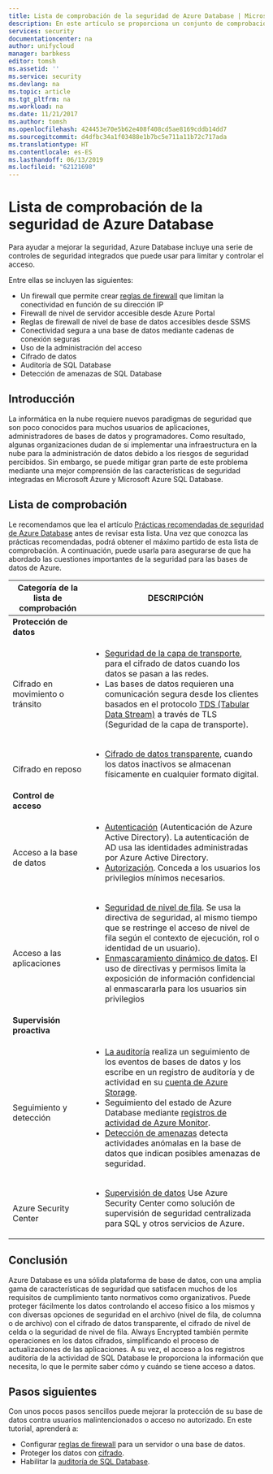 ```yaml
---
title: Lista de comprobación de la seguridad de Azure Database | Microsoft Docs
description: En este artículo se proporciona un conjunto de comprobaciones de la seguridad de Azure Database.
services: security
documentationcenter: na
author: unifycloud
manager: barbkess
editor: tomsh
ms.assetid: ''
ms.service: security
ms.devlang: na
ms.topic: article
ms.tgt_pltfrm: na
ms.workload: na
ms.date: 11/21/2017
ms.author: tomsh
ms.openlocfilehash: 424453e70e5b62e408f408cd5ae8169cddb14dd7
ms.sourcegitcommit: d4dfbc34a1f03488e1b7bc5e711a11b72c717ada
ms.translationtype: HT
ms.contentlocale: es-ES
ms.lasthandoff: 06/13/2019
ms.locfileid: "62121698"
---
```

# <a name="azure-database-security-checklist"></a>Lista de comprobación de la seguridad de Azure Database

Para ayudar a mejorar la seguridad, Azure Database incluye una serie de controles de seguridad integrados que puede usar para limitar y controlar el acceso.

Entre ellas se incluyen las siguientes:

-   Un firewall que permite crear [reglas de firewall](https://docs.microsoft.com/azure/sql-database/sql-database-firewall-configure) que limitan la conectividad en función de su dirección IP
-   Firewall de nivel de servidor accesible desde Azure Portal
-   Reglas de firewall de nivel de base de datos accesibles desde SSMS
-   Conectividad segura a una base de datos mediante cadenas de conexión seguras
-   Uso de la administración del acceso
-   Cifrado de datos
-   Auditoría de SQL Database
-   Detección de amenazas de SQL Database

## <a name="introduction"></a>Introducción
La informática en la nube requiere nuevos paradigmas de seguridad que son poco conocidos para muchos usuarios de aplicaciones, administradores de bases de datos y programadores. Como resultado, algunas organizaciones dudan de si implementar una infraestructura en la nube para la administración de datos debido a los riesgos de seguridad percibidos. Sin embargo, se puede mitigar gran parte de este problema mediante una mejor comprensión de las características de seguridad integradas en Microsoft Azure y Microsoft Azure SQL Database.

## <a name="checklist"></a>Lista de comprobación
Le recomendamos que lea el artículo [Prácticas recomendadas de seguridad de Azure Database](https://docs.microsoft.com/azure/security/azure-database-security-best-practices) antes de revisar esta lista. Una vez que conozca las prácticas recomendadas, podrá obtener el máximo partido de esta lista de comprobación. A continuación, puede usarla para asegurarse de que ha abordado las cuestiones importantes de la seguridad para las bases de datos de Azure.


|Categoría de la lista de comprobación| DESCRIPCIÓN|
| ------------ | -------- |
|**Protección de datos**||
| <br> Cifrado en movimiento o tránsito| <ul><li>[Seguridad de la capa de transporte](https://docs.microsoft.com/windows-server/security/tls/transport-layer-security-protocol), para el cifrado de datos cuando los datos se pasan a las redes.</li><li>Las bases de datos requieren una comunicación segura desde los clientes basados en el protocolo [TDS (Tabular Data Stream)](https://msdn.microsoft.com/library/dd357628.aspx) a través de TLS (Seguridad de la capa de transporte).</li></ul> |
|<br>Cifrado en reposo| <ul><li>[Cifrado de datos transparente](https://go.microsoft.com/fwlink/?LinkId=526242), cuando los datos inactivos se almacenan físicamente en cualquier formato digital.</li></ul>|
|**Control de acceso**||  
|<br> Acceso a la base de datos | <ul><li>[Autenticación](https://docs.microsoft.com/azure/sql-database/sql-database-control-access) (Autenticación de Azure Active Directory). La autenticación de AD usa las identidades administradas por Azure Active Directory.</li><li>[Autorización](https://docs.microsoft.com/azure/sql-database/sql-database-control-access). Conceda a los usuarios los privilegios mínimos necesarios.</li></ul> |
|<br>Acceso a las aplicaciones| <ul><li>[Seguridad de nivel de fila](https://msdn.microsoft.com/library/dn765131). Se usa la directiva de seguridad, al mismo tiempo que se restringe el acceso de nivel de fila según el contexto de ejecución, rol o identidad de un usuario).</li><li>[Enmascaramiento dinámico de datos](https://docs.microsoft.com/azure/sql-database/sql-database-dynamic-data-masking-get-started). El uso de directivas y permisos limita la exposición de información confidencial al enmascararla para los usuarios sin privilegios</li></ul>|
|**Supervisión proactiva**||  
| <br>Seguimiento y detección| <ul><li>[La auditoría](https://docs.microsoft.com/azure/sql-database/sql-database-auditing) realiza un seguimiento de los eventos de bases de datos y los escribe en un registro de auditoría y de actividad en su [cuenta de Azure Storage](https://docs.microsoft.com/azure/storage/storage-create-storage-account).</li><li>Seguimiento del estado de Azure Database mediante [registros de actividad de Azure Monitor](https://docs.microsoft.com/azure/monitoring-and-diagnostics/monitoring-overview-activity-logs).</li><li>[Detección de amenazas](https://docs.microsoft.com/azure/sql-database/sql-database-threat-detection) detecta actividades anómalas en la base de datos que indican posibles amenazas de seguridad. </li></ul> |
|<br>Azure Security Center| <ul><li>[Supervisión de datos](https://docs.microsoft.com/azure/security-center/security-center-enable-auditing-on-sql-databases) Use Azure Security Center como solución de supervisión de seguridad centralizada para SQL y otros servicios de Azure.</li></ul>|       

## <a name="conclusion"></a>Conclusión
Azure Database es una sólida plataforma de base de datos, con una amplia gama de características de seguridad que satisfacen muchos de los requisitos de cumplimiento tanto normativos como organizativos. Puede proteger fácilmente los datos controlando el acceso físico a los mismos y con diversas opciones de seguridad en el archivo (nivel de fila, de columna o de archivo) con el cifrado de datos transparente, el cifrado de nivel de celda o la seguridad de nivel de fila. Always Encrypted también permite operaciones en los datos cifrados, simplificando el proceso de actualizaciones de las aplicaciones. A su vez, el acceso a los registros auditoría de la actividad de SQL Database le proporciona la información que necesita, lo que le permite saber cómo y cuándo se tiene acceso a datos.

## <a name="next-steps"></a>Pasos siguientes
Con unos pocos pasos sencillos puede mejorar la protección de su base de datos contra usuarios malintencionados o acceso no autorizado. En este tutorial, aprenderá a:

- Configurar [reglas de firewall](https://docs.microsoft.com/azure/sql-database/sql-database-firewall-configure) para un servidor o una base de datos.
- Proteger los datos con [cifrado](https://docs.microsoft.com/sql/relational-databases/security/encryption/sql-server-encryption).
- Habilitar la [auditoría de SQL Database](https://docs.microsoft.com/azure/sql-database/sql-database-auditing).

